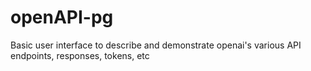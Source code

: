 # openAPI-pg
Basic user interface to describe and demonstrate openai's various API endpoints, responses, tokens, etc
